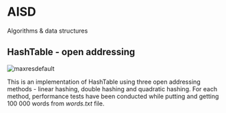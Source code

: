 # AISD
Algorithms &amp; data structures

## HashTable - open addressing
![maxresdefault](https://user-images.githubusercontent.com/80395610/152000175-541baa78-4982-4fba-acfc-a0e1830146cf.jpg)

This is an implementation of HashTable using three open addressing methods - linear hashing, double hashing and quadratic hashing. For each method, performance tests have been conducted while putting and getting 100 000 words from _words.txt_ file.
